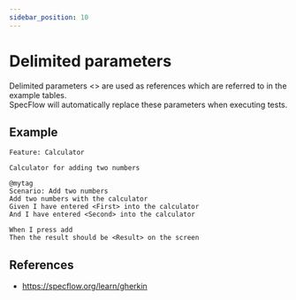 ```yaml
---
sidebar_position: 10
---
```


# Delimited parameters

Delimited parameters \<\> are used as references which are referred to in the example tables.  
SpecFlow will automatically replace these parameters when executing tests.

## Example

```gherkin
Feature: Calculator

Calculator for adding two numbers

@mytag
Scenario: Add two numbers
Add two numbers with the calculator
Given I have entered <First> into the calculator
And I have entered <Second> into the calculator

When I press add
Then the result should be <Result> on the screen
```

## References

- https://specflow.org/learn/gherkin
